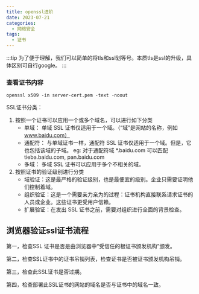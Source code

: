 ```yaml
---
title: openssl进阶
date: 2023-07-21
categories:
  - 网络安全
tags:
  - 证书
---
```


:::tip
为了便于理解，我们可以简单的将tls和ssl划等号。本质tls是ssl的升级，具体区别可自行google。
:::

### 查看证书内容

```shell
openssl x509 -in server-cert.pem -text -noout
```

SSL证书分类：

1. 按照一个证书可以应用一个或多个域名，可以进行如下分类
    * 单域： 单域 SSL 证书仅适用于一个域。（“域”是网站的名称，例如 www.baidu.com）
    * 通配符： 与单域证书一样，通配符 SSL 证书仅适用于一个域。但是，它也包括该域的子域。 eg: 对于通配符域 *.baidu.com 可以匹配
      tieba.baidu.com, pan.baidu.com
    * 多域： 多域 SSL 证书可以应用于多个不相关的域。
2. 按照证书的验证级别进行分类
    * 域验证：这是最严格的验证级别，也是最便宜的级别。企业只需要证明他们控制着域。
    * 组织验证：这是一个需要亲力亲为的过程：证书机构直接联系请求证书的人员或企业。这些证书更受用户信赖。
    * 扩展验证：在发出 SSL 证书之前，需要对组织进行全面的背景检查。

## 浏览器验证ssl证书流程

第一，检查SSL 证书是否是由浏览器中“受信任的根证书颁发机构”颁发。

第二，检查SSL证书中的证书吊销列表，检查证书是否被证书颁发机构吊销。

第三，检查此SSL证书是否过期。

第四，检查部署此SSL证书的网站的域名是否与证书中的域名一致。

